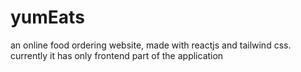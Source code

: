 # yumEats
an online food ordering website, made with reactjs and tailwind css. currently it has only frontend part of the application
